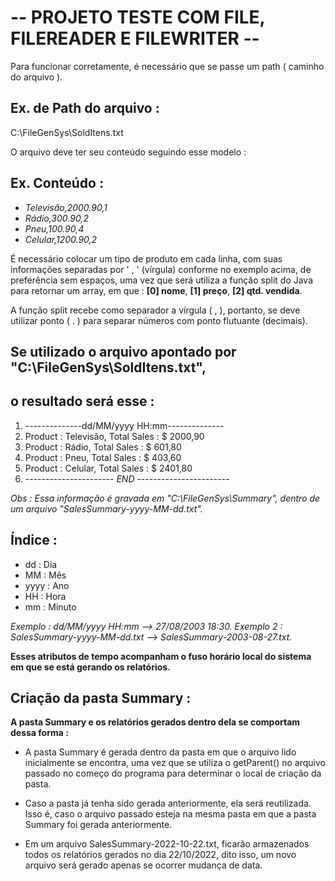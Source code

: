 # -- PROJETO TESTE COM FILE, FILEREADER E FILEWRITER --

Para funcionar corretamente, é necessário que se passe um path ( caminho do arquivo ). 

## Ex. de Path do arquivo :

C:\FileGenSys\SoldItens.txt

O arquivo deve ter seu conteúdo seguindo esse modelo :

## Ex. Conteúdo :

* *Televisão,2000.90,1*
* *Rádio,300.90,2*
* *Pneu,100.90,4*
* *Celular,1200.90,2*

É necessário colocar um tipo de produto em cada linha, com suas informações 
separadas por ' , ' (vírgula) conforme no exemplo acima, de preferência sem 
espaços, uma vez que será utiliza a função split do Java para retornar um 
array, em que : **[0] nome**, **[1] preço**, **[2] qtd. vendida**.

A função split recebe como separador a vírgula ( , ), portanto, se deve
utilizar ponto ( . ) para separar números com ponto flutuante (decimais).

## Se utilizado o arquivo apontado por "C:\FileGenSys\SoldItens.txt", 
## o resultado será esse :

 1. --------------dd/MM/yyyy HH:mm--------------
 2. Product : Televisão, Total Sales : $ 2000,90
 3. Product : Rádio, Total Sales : $ 601,80
 4. Product : Pneu, Total Sales : $ 403,60
 5. Product : Celular, Total Sales : $ 2401,80
 6. ---------------------- *END* -----------------------

*Obs : Essa informação é gravada em "C:\FileGenSys\Summary",*
*dentro de um arquivo "SalesSummary-yyyy-MM-dd.txt".*

## Índice :
* dd : Dia 
* MM : Mês
* yyyy : Ano
* HH : Hora
* mm : Minuto

*Exemplo : dd/MM/yyyy HH:mm --> 27/08/2003 18:30.*
*Exemplo 2 : SalesSummary-yyyy-MM-dd.txt --> SalesSummary-2003-08-27.txt.*

**Esses atributos de tempo acompanham o fuso horário local do sistema em que se está gerando os relatórios.**

## Criação da pasta Summary :

**A pasta Summary e os relatórios gerados dentro dela se comportam dessa forma :**

* A pasta Summary é gerada dentro da pasta em que o arquivo lido inicialmente se encontra,
uma vez que se utiliza o getParent() no arquivo passado no começo do programa para determinar o local de criação da pasta.

* Caso a pasta já tenha sido gerada anteriormente, ela será reutilizada. Isso é, caso o arquivo passado esteja 
na mesma pasta em que a pasta Summary foi gerada anteriormente.

* Em um arquivo SalesSummary-2022-10-22.txt, ficarão armazenados todos os relatórios gerados no dia 22/10/2022, dito isso,
um novo arquivo será gerado apenas se ocorrer mudança de data.



